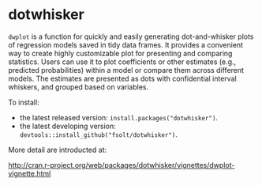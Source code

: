 dotwhisker
=========

`dwplot` is a function for quickly and easily generating dot-and-whisker plots of regression models saved in tidy data frames. It provides a convenient way to create highly customizable plot for presenting and comparing statistics. Users can use it to plot coefficients or other estimates (e.g., predicted probabilities) within a model or compare them across different models. The estimates are presented as dots with confidential interval whiskers, and grouped based on variables.

To install:


* the latest released version: `install.packages("dotwhisker")`.
* the latest developing version: `devtools::install_github("fsolt/dotwhisker")`.



More detail are introducted at:

http://cran.r-project.org/web/packages/dotwhisker/vignettes/dwplot-vignette.html
